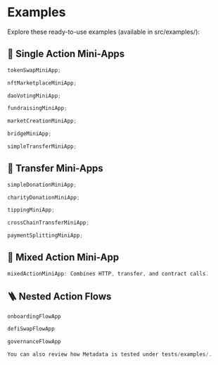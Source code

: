 # Examples

Explore these ready-to-use examples (available in src/examples/):

## 🔹 Single Action Mini-Apps

```typescript
tokenSwapMiniApp;

nftMarketplaceMiniApp;

daoVotingMiniApp;

fundraisingMiniApp;

marketCreationMiniApp;

bridgeMiniApp;

simpleTransferMiniApp;
```

## 🔸 Transfer Mini-Apps

```typescript
simpleDonationMiniApp;

charityDonationMiniApp;

tippingMiniApp;

crossChainTransferMiniApp;

paymentSplittingMiniApp;
```

## 🔄 Mixed Action Mini-App

```typescript
mixedActionMiniApp: Combines HTTP, transfer, and contract calls.
```

## 🪜 Nested Action Flows

```typescript
onboardingFlowApp

defiSwapFlowApp

governanceFlowApp

You can also review how Metadata is tested under tests/examples/.
```
